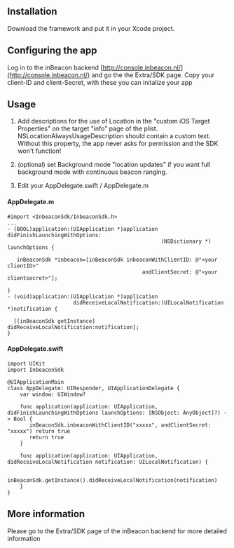 ## Installation

Download the framework and put it in your Xcode project. 

## Configuring the app

Log in to the inBeacon backend [http://console.inbeacon.nl/](http://console.inbeacon.nl/) and go the the Extra/SDK page.
Copy your client-ID and client-Secret, with these you can initalize your app


## Usage

1. Add descriptions for the use of Location in the "custom iOS Target Properties" on the target "info" page of the plist. NSLocationAlwaysUsageDescription should contain a custom text. Without this property, the app never asks for permission and the SDK won't function!

2. (optional) set Background mode "location updates" if you want full background mode with continuous beacon ranging. 

3. Edit your AppDelegate.swift / AppDelegate.m

#### AppDelegate.m

```
#import <InbeaconSdk/InbeaconSdk.h>
...
- (BOOL)application:(UIApplication *)application didFinishLaunchingWithOptions: 
                                                 (NSDictionary *) launchOptions {

   inBeaconSdk *inbeacon=[inBeaconSdk inbeaconWithClientID: @"<your client­ID>"
                                           andClientSecret: @"<your client­secret>"];
                     
}
- (void)application:(UIApplication *)application 
                     didReceiveLocalNotification:(UILocalNotification *)notification {
                     
  [[inBeaconSdk getInstance] didReceiveLocalNotification:notification];    
}
```

#### AppDelegate.swift
```
import UIKit
import InbeaconSdk

@UIApplicationMain
class AppDelegate: UIResponder, UIApplicationDelegate {
    var window: UIWindow?

    func application(application: UIApplication, 
didFinishLaunchingWithOptions launchOptions: [NSObject: AnyObject]?) -> Bool {
       inBeaconSdk.inbeaconWithClientID("xxxxx", andClientSecret: "xxxxx") return true
       return true
    }
    
    func application(application: UIApplication, 
didReceiveLocalNotification notification: UILocalNotification) {

     inBeaconSdk.getInstance().didReceiveLocalNotification(notification)
    }
}
```

## More information
Please go to the Extra/SDK page of the inBeacon backend for more detailed information


